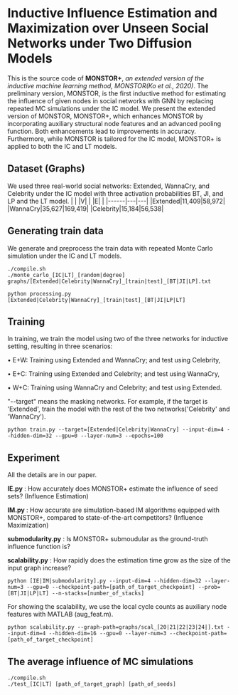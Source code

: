 # Inductive Influence Estimation and Maximization over Unseen Social Networks under Two Diffusion Models
This is the source code of **MONSTOR+**, *an extended version of the inductive machine learning method, MONSTOR(Ko et al., 2020)*. The preliminary version, MONSTOR, is the first inductive method for estimating the influence of given nodes in social networks with GNN by replacing repeated MC simulations under the IC model. We present the extended version of MONSTOR, MONSTOR+, which enhances MONSTOR by incorporating auxiliary structural node features and an advanced pooling function. Both enhancements lead to improvements in accuracy. Furthermore, while MONSTOR is tailored for the IC model, MONSTOR+ is applied to both the IC and LT models.

## Dataset (Graphs)
We used three real-world social networks: Extended, WannaCry, and Celebrity under the IC model with three activation probabilities BT, JI, and LP and the LT model.
| | \|V\| | \|E\| |
|------|---|---|
|Extended|11,409|58,972|
|WannaCry|35,627|169,419|
|Celebrity|15,184|56,538|

## Generating train data
We generate and preprocess the train data with repeated Monte Carlo simulation under the IC and LT models.
```
./compile.sh
./monte_carlo_[IC|LT]_[random|degree] graphs/[Extended|Celebrity|WannaCry]_[train|test]_[BT|JI|LP].txt
```
```
python processing.py [Extended|Celebrity|WannaCry]_[train|test]_[BT|JI|LP|LT]
```

## Training
In training, we train the model using two of the three networks for inductive setting, resulting in three scenarios:

  • E+W: Training using Extended and WannaCry; and test using Celebrity,
  
  • E+C: Training using Extended and Celebrity; and test using WannaCry,
  
  • W+C: Training using WannaCry and Celebrity; and test using Extended.
  
"--target" means the masking networks. For example, if the target is 'Extended', train the model with the rest of the two networks('Celebrity' and 'WannaCry').

```
python train.py --target=[Extended|Celebrity|WannaCry] --input-dim=4 --hidden-dim=32 --gpu=0 --layer-num=3 --epochs=100
```
## Experiment
All the details are in our paper.

__IE.py__ : How accurately does MONSTOR+ estimate the influence of seed sets? (Influence Estimation) 

__IM.py__ : How accurate are simulation-based IM algorithms equipped with MONSTOR+, compared to state-of-the-art competitors? (Influence Maximization)

__submodularity.py__ : Is MONSTOR+ submoudular as the ground-truth influence function is?

__scalability.py__ : How rapidly does the estimation time grow as the size of the input graph increase?

```
python [IE|IM|submodularity].py --input-dim=4 --hidden-dim=32 --layer-num=3 --gpu=0 --checkpoint-path=[path_of_target_checkpoint] --prob=[BT|JI|LP|LT] --n-stacks=[number_of_stacks]
```
For showing the scalability, we use the local cycle counts as auxiliary node features with MATLAB (aug_feat.m).

```
python scalability.py --graph-path=graphs/scal_[20|21|22|23|24|].txt --input-dim=4 --hidden-dim=16 --gpu=0 --layer-num=3 --checkpoint-path=[path_of_target_checkpoint]
```

## The average influence of MC simulations
```
./compile.sh
./test_[IC|LT] [path_of_target_graph] [path_of_seeds]
```
